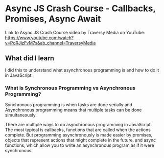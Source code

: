 # Async JS Crash Course - Callbacks, Promises, Async Await

Link to Async JS Crash Course video by Traversy Media on YouTube: https://www.youtube.com/watch?v=PoRJizFvM7s&ab_channel=TraversyMedia

## What did I learn

I did this to understand what asynchronous programming is and how to do it in JavaScript.

### What is Synchronous Programming vs Asynchronous Programming?

Synchronous programming is when tasks are done serially and Asynchronous programming means that multiple tasks can be done
simultaneously.

There are multiple ways to do asynchronous programming in JavaScript. The most typical is callbacks, functions that are called when the actions complete. But programming asynchronously is made easier by promises, objects that represent actions that might complete in the future, and async functions, which allow you to write an asynchronous program as if it were synchronous.
